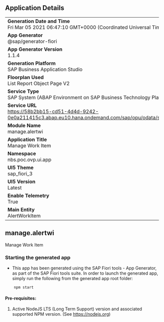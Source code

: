 ## Application Details
|               |
| ------------- |
|**Generation Date and Time**<br>Fri Mar 05 2021 06:47:10 GMT+0000 (Coordinated Universal Time)|
|**App Generator**<br>@sap/generator-fiori|
|**App Generator Version**<br>1.1.4|
|**Generation Platform**<br>SAP Business Application Studio|
|**Floorplan Used**<br>List Report Object Page V2|
|**Service Type**<br>SAP System (ABAP Environment on SAP Business Technology Platform)|
|**Service URL**<br>https://58b2bb15-cd51-4d4d-9242-0e0a211415c3.abap.eu10.hana.ondemand.com/sap/opu/odata/sap/ZPOCO_UI_ALERT_WI_O2/
|**Module Name**<br>manage.alertwi|
|**Application Title**<br>Manage Work Item|
|**Namespace**<br>nbs.poc.ovp.ui.app|
|**UI5 Theme**<br>sap_fiori_3|
|**UI5 Version**<br>Latest|
|**Enable Telemetry**<br>True|
|**Main Entity**<br>AlertWorkItem|

## manage.alertwi

Manage Work Item

### Starting the generated app

-   This app has been generated using the SAP Fiori tools - App Generator, as part of the SAP Fiori tools suite.  In order to launch the generated app, simply run the following from the generated app root folder:

```
    npm start
```


#### Pre-requisites:

1. Active NodeJS LTS (Long Term Support) version and associated supported NPM version.  (See https://nodejs.org)


